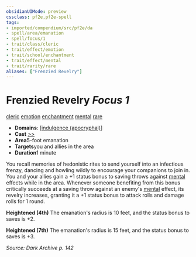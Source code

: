 ```yaml
---
obsidianUIMode: preview
cssclass: pf2e,pf2e-spell
tags:
- imported/compendium/src/pf2e/da
- spell/area/emanation
- spell/focus/1
- trait/class/cleric
- trait/effect/emotion
- trait/school/enchantment
- trait/effect/mental
- trait/rarity/rare
aliases: ["Frenzied Revelry"]
---
```

# Frenzied Revelry *Focus 1*   
[cleric](rules/traits/cleric.md)  [emotion](emotion.md)  [enchantment](enchantment.md)  [mental](mental.md)  [rare](rare.md)  

- **Domains**: [[indulgence (apocryphal)](../setting/domains.md#Indulgence%20(apocryphal))]
- **Cast** [>>](chapter-9-playing-the-game.md#Actions "Two-Action") 
- **Area**5-foot emanation
- **Targets**you and allies in the area
- **Duration**1 minute

You recall memories of hedonistic rites to send yourself into an infectious frenzy, dancing and howling wildly to encourage your companions to join in. You and your allies gain a +1 status bonus to saving throws against [mental](mental.md) effects while in the area. Whenever someone benefiting from this bonus critically succeeds at a saving throw against an enemy's [mental](mental.md) effect, its revelry increases, granting it a +1 status bonus to attack rolls and damage rolls for 1 round.

**Heightened (4th)** The emanation's radius is 10 feet, and the status bonus to saves is +2.

**Heightened (7th)** The emanation's radius is 15 feet, and the status bonus to saves is +3.

*Source: Dark Archive p. 142*